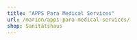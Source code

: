 ```yaml
---
title: "APPS Para Medical Services"
url: /marion/apps-para-medical-services/
shop: Sanitätshaus
---
```

